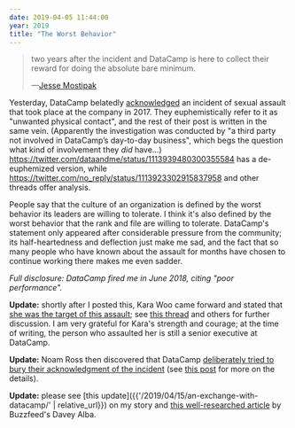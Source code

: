 ```yaml
---
date: 2019-04-05 11:44:00
year: 2019
title: "The Worst Behavior"
---
```


> two years after the incident and DataCamp is here to collect their reward for doing the absolute bare minimum.
>
>—[Jesse Mostipak](https://twitter.com/kierisi/status/1113924744158568451)

Yesterday,
DataCamp belatedly [acknowledged](https://www.datacamp.com/community/blog/note-to-our-community)
an incident of sexual assault that took place at the company in 2017.
They euphemistically refer to it as "unwanted physical contact",
and the rest of their post is written in the same vein.
(Apparently the investigation was conducted by "a third party not involved in DataCamp’s day-to-day business",
which begs the question what kind of involvement they *did* have…)
<https://twitter.com/dataandme/status/1113939480300355584> has a de-euphemized version,
while <https://twitter.com/no_reply/status/1113923302915837958> and other threads offer analysis.

People say that the culture of an organization is defined by the worst behavior its leaders are willing to tolerate.
I think it's also defined by the worst behavior that the rank and file are willing to tolerate.
DataCamp's statement only appeared after considerable pressure from the community;
its half-heartedness and deflection just make me sad,
and the fact that so many people who have known about the assault for months
have chosen to continue working there
makes me even sadder.

*Full disclosure: DataCamp fired me in June 2018, citing "poor performance".*

**Update:** shortly after I posted this,
Kara Woo came forward and stated that [she was the target of this assault](https://twitter.com/kara_woo/status/1114229065509003264);
see [this thread](https://twitter.com/ledell/status/1114238844503609344) and others for further discussion.
I am very grateful for Kara's strength and courage;
at the time of writing,
the person who assaulted her is still a senior executive at DataCamp.

**Update:** Noam Ross then discovered that DataCamp
[deliberately tried to bury their acknowledgment of the incident](https://twitter.com/noamross/status/1116709899159916544)
(see [this post](https://rud.is/b/2019/04/12/a-note-to-our-community-on-how-to-hide-your-content-from-search-engines/) for more on the details).

**Update:** please see [this update]({{'/2019/04/15/an-exchange-with-datacamp/' | relative_url}}) on my story
and [this well-researched article](https://www.buzzfeednews.com/article/daveyalba/datacamp-sexual-harassment-metoo-tech-startup)
by Buzzfeed's Davey Alba.
